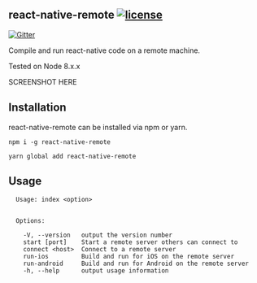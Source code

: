 react-native-remote [![license](https://img.shields.io/github/license/isair/react-native-remote.svg)](https://github.com/isair/react-native-remote/blob/master/LICENSE)
-----

[![Gitter](https://badges.gitter.im/JOINCHAT.svg)](https://gitter.im/isair/react-native-remote)

Compile and run react-native code on a remote machine.

Tested on Node 8.x.x



SCREENSHOT HERE

## Installation

react-native-remote can be installed via npm or yarn.

`npm i -g react-native-remote`

`yarn global add react-native-remote`

## Usage

```
  Usage: index <option>


  Options:

    -V, --version   output the version number
    start [port]    Start a remote server others can connect to
    connect <host>  Connect to a remote server
    run-ios         Build and run for iOS on the remote server
    run-android     Build and run for Android on the remote server
    -h, --help      output usage information
```
